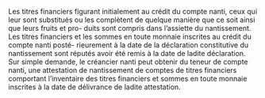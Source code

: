 Les titres financiers figurant initialement au crédit du compte nanti, ceux qui leur
sont substitués ou les complètent de quelque manière que ce soit ainsi que leurs fruits et pro-
duits sont compris dans l’assiette du nantissement.
Les titres financiers et les sommes en toute monnaie inscrites au crédit du
compte nanti posté- rieurement à la date de la déclaration constitutive du
nantissement sont réputés avoir été remis à la date de ladite déclaration.
Sur simple demande, le créancier nanti peut obtenir du teneur de compte nanti,
une attestation de nantissement de comptes de titres financiers comportant
l’inventaire des titres financiers et sommes en toute monnaie inscrites à la
date de délivrance de ladite attestation.